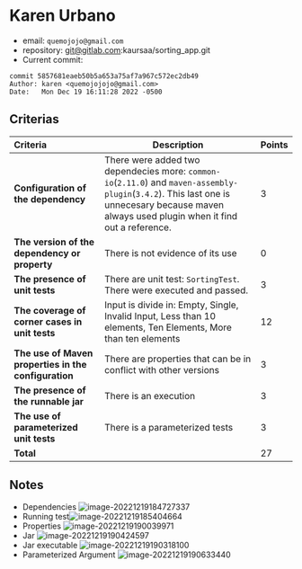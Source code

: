 # Karen Urbano

* email: `quemojojo@gmail.com`
* repository: git@gitlab.com:kaursaa/sorting_app.git
* Current commit:
```shell
commit 5857681eaeb50b5a653a75af7a967c572ec2db49
Author: karen <quemojojojo@gmail.com>
Date:   Mon Dec 19 16:11:28 2022 -0500
```

## Criterias
| Criteria                                             | Description                                                  | Points |
| :--------------------------------------------------- | ------------------------------------------------------------ | ------ |
| **Configuration of the dependency**                  | There were added two dependecies more: `common-io`(`2.11.0`) and `maven-assembly-plugin`(`3.4.2`). This last one is unnecesary because maven always used plugin when it find out a reference. | 3      |
| **The version of the dependency or property**        | There is not evidence of its use                             | 0      |
| **The presence of unit tests**                       | There are unit test: `SortingTest`. There were executed and passed. | 3      |
| **The coverage of corner cases in unit tests**       | Input is divide in: Empty, Single, Invalid Input, Less than 10 elements,  Ten Elements, More than ten elements | 12     |
| **The use of Maven properties in the configuration** | There are properties that can be in conflict with other versions | 3      |
| **The presence of the runnable jar**                 | There is an execution                                        | 3      |
| **The use of parameterized unit tests**              | There is a parameterized tests                               | 3      |
| **Total**                                            |                                                              | 27     |

## Notes

* Dependencies ![image-20221219184727337](/home/juancardona/Workbench/java-deep-epam-2022-23/images/image-20221219184727337.png)
* Running test![image-20221219185404664](/home/juancardona/Workbench/java-deep-epam-2022-23/images/image-20221219185404664.png)
* Properties ![image-20221219190039971](/home/juancardona/Workbench/java-deep-epam-2022-23/images/image-20221219190039971.png)
* Jar ![image-20221219190424597](/home/juancardona/Workbench/java-deep-epam-2022-23/images/image-20221219190424597.png)
* Jar executable ![image-20221219190318100](/home/juancardona/Workbench/java-deep-epam-2022-23/images/image-20221219190318100.png)
* Parameterized Argument ![image-20221219190633440](/home/juancardona/Workbench/java-deep-epam-2022-23/images/image-20221219190633440.png)
